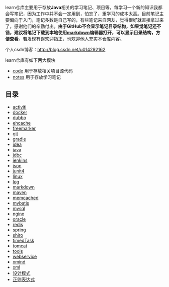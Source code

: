 learn仓库主要用于存放**Java**相关的学习笔记、项目等，每学习一个新的知识我都会写笔记，因为工作中并不会一定用到，怕忘了，重学习的成本太高。目前笔记主要偏向于入门，笔记多数是自己写的，有些笔记来自网友，觉得很好就直接拿过来了，感谢他们的辛勤付出。**由于GitHub不会显示笔记目录结构，如果觉笔记还不错，建议将笔记下载到本地使用[markdown](https://www.typora.io/)编辑器打开，可以显示目录结构，方便查看**。若发现有误欢迎指正，也欢迎他人充实本仓库内容。

个人csdn博客：http://blog.csdn.net/u014292162  

learn仓库有如下两大模块  

- [code](https://github.com/caojx-git/learn/tree/master/code) 用于存放相关项目源代码
- [notes](https://github.com/caojx-git/learn/tree/master/notes) 用于存放学习笔记

## 目录
- [activiti](https://github.com/caojx-git/learn/tree/master/notes/activiti)  
- [docker](https://github.com/caojx-git/learn/tree/master/notes/docker)
- [dubbo](https://github.com/caojx-git/learn/tree/master/notes/dubbo)
- [ehcache](https://github.com/caojx-git/learn/tree/master/notes/ehcache)
- [freemarker](https://github.com/caojx-git/learn/tree/master/notes/freemarker)
- [git](https://github.com/caojx-git/learn/tree/master/notes/git)
- [gradle](https://github.com/caojx-git/learn/tree/master/notes/gradle)
- [idea](https://github.com/caojx-git/learn/tree/master/notes/idea)
- [java](https://github.com/caojx-git/learn/tree/master/notes/java)
- [jdbc](https://github.com/caojx-git/learn/tree/master/notes/jdbc)
- [jenkins](https://github.com/caojx-git/learn/tree/master/notes/jenkins)
- [json](https://github.com/caojx-git/learn/tree/master/notes/json)
- [junit4](https://github.com/caojx-git/learn/tree/master/notes/junit4)
- [linux](https://github.com/caojx-git/learn/tree/master/notes/linux)
- [log](https://github.com/caojx-git/learn/tree/master/notes/log)
- [markdown](https://github.com/caojx-git/learn/tree/master/notes/markdown)
- [maven](https://github.com/caojx-git/learn/tree/master/notes/maven)
- [memcached](https://github.com/caojx-git/learn/tree/master/notes/memcached)
- [mybatis](https://github.com/caojx-git/learn/tree/master/notes/mybatis)
- [mysql](https://github.com/caojx-git/learn/tree/master/notes/mysql)
- [nginx](https://github.com/caojx-git/learn/tree/master/notes/nginx)
- [oracle](https://github.com/caojx-git/learn/tree/master/notes/oracle)
- [redis](https://github.com/caojx-git/learn/tree/master/notes/redis)
- [spring](https://github.com/caojx-git/learn/tree/master/notes/spring)
- [shiro](https://github.com/caojx-git/learn/tree/master/notes/shiro)
- [timedTask](https://github.com/caojx-git/learn/tree/master/notes/timedTask)
- [tomcat](https://github.com/caojx-git/learn/tree/master/notes/tomcat)
- [tools](https://github.com/caojx-git/learn/tree/master/notes/tools)
- [webservice](https://github.com/caojx-git/learn/tree/master/notes/webservice)
- [xmind](https://github.com/caojx-git/learn/tree/master/notes/xmind)
- [xml](https://github.com/caojx-git/learn/tree/master/notes/xml)
- [设计模式](https://github.com/caojx-git/learn/tree/master/notes/设计模式)
- [正则表达式](https://github.com/caojx-git/learn/tree/master/notes/正则表达式)
